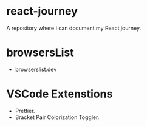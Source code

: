 # react-journey

A repository where I can document my React journey.

# browsersList

- browserslist.dev

# VSCode Extenstions

- Prettier.
- Bracket Pair Colorization Toggler.

